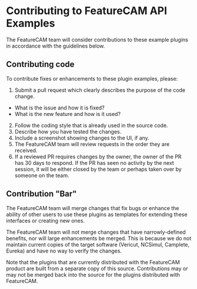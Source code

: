# Contributing to FeatureCAM API Examples

The FeatureCAM team will consider contributions to these example plugins in accordance with the guidelines below.

## Contributing code

To contribute fixes or enhancements to these plugin examples, please:

1. Submit a pull request which clearly describes the purpose of the code change.
- What is the issue and how it is fixed?
- What is the new feature and how is it used?
2. Follow the coding style that is already used in the source code.
3. Describe how you have tested the changes.
4. Include a screenshot showing changes to the UI, if any.
5. The FeatureCAM team will review requests in the order they are received.
4. If a reviewed PR requires changes by the owner, the owner of the PR has 30 days to respond. If the PR has seen no activity by the next session, it will be either closed by the team or perhaps taken over by someone on the team.

## Contribution "Bar"

The FeatureCAM team will merge changes that fix bugs or enhance the ability of other users to use these plugins as templates for extending these interfaces or creating new ones.

The FeatureCAM team will not merge changes that have narrowly-defined benefits, nor will large enhancements be merged.  This is because we do not maintain current copies of the target software (Vericut, NCSimul, Camplete, Eureka) and have no way to verify the changes.

Note that the plugins that are currently distributed with the FeatureCAM product are built from a separate copy of this source.   Contributions may or may not be merged back into the source for the plugins distributed with FeatureCAM.

